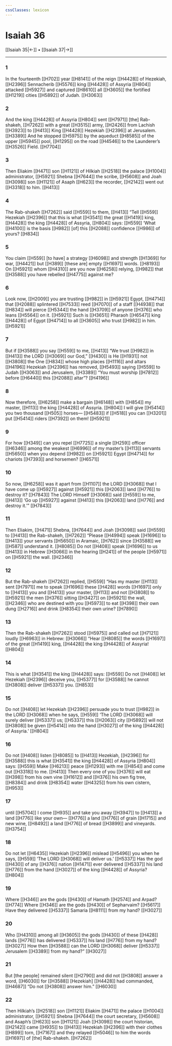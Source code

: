 ```yaml
---
cssClasses: lexicon
---
```


# Isaiah 36

[[Isaiah 35|←]] • [[Isaiah 37|→]]

---

### 1
In the fourteenth [[H702]] year [[H8141]] of the reign [[H4428]] of Hezekiah, [[H2396]] Sennacherib [[H5576]] king [[H4428]] of Assyria [[H804]] attacked [[H5927]] and captured [[H8610]] all [[H3605]] the fortified [[H1219]] cities [[H5892]] of Judah. [[H3063]]

### 2
And the king [[H4428]] of Assyria [[H804]] sent [[H7971]] [the] Rab-shakeh, [[H7262]] with a great [[H3515]] army, [[H2426]] from Lachish [[H3923]] to [[H413]] King [[H4428]] Hezekiah [[H2396]] at Jerusalem. [[H3389]] And he stopped [[H5975]] by the aqueduct [[H8585]] of the upper [[H5945]] pool, [[H1295]] on the road [[H4546]] to the Launderer’s [[H3526]] Field. [[H7704]]

### 3
Then Eliakim [[H471]] son [[H1121]] of Hilkiah [[H2518]] the palace [[H1004]] administrator, [[H5921]] Shebna [[H7644]] the scribe, [[H5608]] and Joah [[H3098]] son [[H1121]] of Asaph [[H623]] the recorder, [[H2142]] went out [[H3318]] to him. [[H413]]

### 4
The Rab-shakeh [[H7262]] said [[H559]] to them, [[H413]] “Tell [[H559]] Hezekiah [[H2396]] that this is what [[H3541]] the great [[H1419]] king, [[H4428]] the king [[H4428]] of Assyria, [[H804]] says: [[H559]] ‘What [[H4100]] is the basis [[H982]] [of] this [[H2088]] confidence [[H986]] of yours? [[H834]]

### 5
You claim [[H559]] [to have] a strategy [[H6098]] and strength [[H1369]] for war, [[H4421]] but [[H389]] [these are] empty [[H1697]] words. [[H8193]] On [[H5921]] whom [[H4310]] are you now [[H6258]] relying, [[H982]] that [[H3588]] you have rebelled [[H4775]] against me? 

### 6
Look now, [[H2009]] you are trusting [[H982]] in [[H5921]] Egypt, [[H4714]] that [[H2088]] splintered [[H7533]] reed [[H7070]] of a staff [[H4938]] that [[H834]] will pierce [[H5344]] the hand [[H3709]] of anyone [[H376]] who leans [[H5564]] on it. [[H5921]] Such is [[H3651]] Pharaoh [[H6547]] king [[H4428]] of Egypt [[H4714]] to all [[H3605]] who trust [[H982]] in him. [[H5921]]

### 7
But if [[H3588]] you say [[H559]] to me, [[H413]] “We trust [[H982]] in [[H413]] the LORD [[H3069]] our God,” [[H430]] is He [[H1931]] not [[H3808]] the One [[H834]] whose high places [[H1116]] and altars [[H4196]] Hezekiah [[H2396]] has removed, [[H5493]] saying [[H559]] to Judah [[H3063]] and Jerusalem, [[H3389]] “You must worship [[H7812]] before [[H6440]] this [[H2088]] altar”? [[H4196]]

### 8
Now therefore, [[H6258]] make a bargain [[H6148]] with [[H854]] my master, [[H113]] the king [[H4428]] of Assyria. [[H804]] I will give [[H5414]] you  two thousand [[H505]] horses— [[H5483]] if [[H518]] you can [[H3201]] put [[H5414]] riders [[H7392]] on them! [[H5921]]

### 9
For how [[H349]] can you repel [[H7725]] a single [[H259]] officer [[H6346]] among the weakest [[H6996]] of my master’s [[H113]] servants [[H5650]] when you depend [[H982]] on [[H5921]] Egypt [[H4714]] for chariots [[H7393]] and horsemen? [[H6571]]

### 10
So now, [[H6258]] was it apart from [[H1107]] the LORD [[H3068]] that I have come up [[H5927]] against [[H5921]] this [[H2063]] land [[H776]] to destroy it? [[H7843]] The LORD Himself [[H3068]] said [[H559]] to me, [[H413]] ‘Go up [[H5927]] against [[H413]] this [[H2063]] land [[H776]] and destroy it.’” [[H7843]]

### 11
Then Eliakim, [[H471]] Shebna, [[H7644]] and Joah [[H3098]] said [[H559]] to [[H413]] the Rab-shakeh, [[H7262]] “Please [[H4994]] speak [[H1696]] to [[H413]] your servants [[H5650]] in Aramaic, [[H762]] since [[H3588]] we [[H587]] understand it. [[H8085]] Do not [[H408]] speak [[H1696]] to us [[H413]] in Hebrew [[H3066]] in the hearing [[H241]] of the people [[H5971]] on [[H5921]] the wall. [[H2346]]

### 12
But the Rab-shakeh [[H7262]] replied, [[H559]] “Has my master [[H113]] sent [[H7971]] me to speak [[H1696]] these [[H428]] words [[H1697]] only to [[H413]] you and [[H413]] your master, [[H113]] and not [[H3808]] to [[H5921]] the men [[H376]] sitting [[H3427]] on [[H5921]] the wall, [[H2346]] who are destined with you [[H5973]] to eat [[H398]] their own dung [[H2716]] and drink [[H8354]] their own urine? [[H7890]]

### 13
Then the Rab-shakeh [[H7262]] stood [[H5975]] and called out [[H7121]] loudly [[H6963]] in Hebrew: [[H3066]] “Hear [[H8085]] the words [[H1697]] of the great [[H1419]] king, [[H4428]] the king [[H4428]] of Assyria! [[H804]]

### 14
This is what [[H3541]] the king [[H4428]] says: [[H559]] Do not [[H408]] let Hezekiah [[H2396]] deceive you, [[H5377]] for [[H3588]] he cannot [[H3808]] deliver [[H5337]] you. [[H853]]

### 15
Do not [[H408]] let Hezekiah [[H2396]] persuade you to trust [[H982]] in the LORD [[H3068]] when he says, [[H559]] ‘The LORD [[H3068]] will surely deliver [[H5337]] us; [[H5337]] this [[H2063]] city [[H5892]] will not [[H3808]] be given [[H5414]] into the hand [[H3027]] of the king [[H4428]] of Assyria.’ [[H804]]

### 16
Do not [[H408]] listen [[H8085]] to [[H413]] Hezekiah, [[H2396]] for [[H3588]] this is what [[H3541]] the king [[H4428]] of Assyria [[H804]] says: [[H559]] Make [[H6213]] peace [[H1293]] with me [[H854]] and come out [[H3318]] to me. [[H413]] Then every one of you [[H376]] will eat [[H398]] from his own vine [[H1612]] and [[H376]] his own fig tree, [[H8384]] and drink [[H8354]] water [[H4325]] from his own cistern, [[H953]]

### 17
until [[H5704]] I come [[H935]] and take you away [[H3947]] to [[H413]] a land [[H776]] like your own— [[H776]] a land [[H776]] of grain [[H1715]] and new wine, [[H8492]] a land [[H776]] of bread [[H3899]] and vineyards. [[H3754]]

### 18
Do not let [[H6435]] Hezekiah [[H2396]] mislead [[H5496]] you when he says, [[H559]] ‘The LORD [[H3068]] will deliver us.’ [[H5337]] Has the god [[H430]] of any [[H376]] nation [[H1471]] ever delivered [[H5337]] his land [[H776]] from the hand [[H3027]] of the king [[H4428]] of Assyria? [[H804]]

### 19
Where [[H346]] are the gods [[H430]] of Hamath [[H2574]] and Arpad? [[H774]] Where [[H346]] are the gods [[H430]] of Sepharvaim? [[H5617]] Have they delivered [[H5337]] Samaria [[H8111]] from my hand? [[H3027]]

### 20
Who [[H4310]] among all [[H3605]] the gods [[H430]] of these [[H428]] lands [[H776]] has delivered [[H5337]] his land [[H776]] from my hand? [[H3027]] How then [[H3588]] can the LORD [[H3068]] deliver [[H5337]] Jerusalem [[H3389]] from my hand?” [[H3027]]

### 21
But [the people] remained silent [[H2790]] and did not [[H3808]] answer a word, [[H6030]] for [[H3588]] [Hezekiah] [[H4428]] had commanded, [[H4687]] “Do not [[H3808]] answer him.” [[H6030]]

### 22
Then Hilkiah’s [[H2518]] son [[H1121]] Eliakim [[H471]] the palace [[H1004]] administrator, [[H5921]] Shebna [[H7644]] the court secretary, [[H5608]] and Asaph’s [[H623]] son [[H1121]] Joah [[H3098]] the court historian, [[H2142]] came [[H935]] to [[H413]] Hezekiah [[H2396]] with their clothes [[H899]] torn, [[H7167]] and they relayed [[H5046]] to him  the words [[H1697]] of  [the] Rab-shakeh. [[H7262]]

